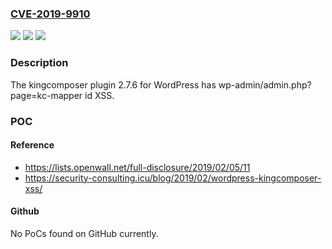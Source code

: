 ### [CVE-2019-9910](https://cve.mitre.org/cgi-bin/cvename.cgi?name=CVE-2019-9910)
![](https://img.shields.io/static/v1?label=Product&message=n%2Fa&color=blue)
![](https://img.shields.io/static/v1?label=Version&message=n%2Fa&color=blue)
![](https://img.shields.io/static/v1?label=Vulnerability&message=n%2Fa&color=brighgreen)

### Description

The kingcomposer plugin 2.7.6 for WordPress has wp-admin/admin.php?page=kc-mapper id XSS.

### POC

#### Reference
- https://lists.openwall.net/full-disclosure/2019/02/05/11
- https://security-consulting.icu/blog/2019/02/wordpress-kingcomposer-xss/

#### Github
No PoCs found on GitHub currently.

